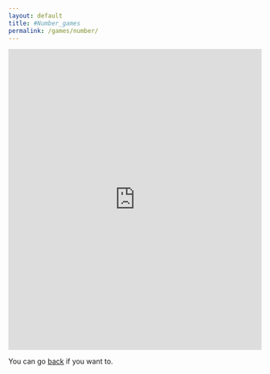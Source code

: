 ```yaml
---
layout: default
title: #Number_games
permalink: /games/number/
---
```

<iframe src="https://trinket.io/embed/python/b8fe38588e?toggleCode=true&runOption=run&start=result" width="100%" height="600" frameborder="0" marginwidth="0" marginheight="0" allowfullscreen></iframe>
<p>You can go <a href="/games">back</a> if you want to.</p>
